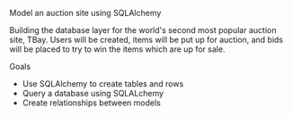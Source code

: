 Model an auction site using SQLAlchemy

Building the database layer for the world's second most popular auction site, TBay. 
Users will be created, items will be put up for auction, and bids will be placed to try to win the items which are up for sale.

Goals

- Use SQLAlchemy to create tables and rows
- Query a database using SQLALchemy
- Create relationships between models

